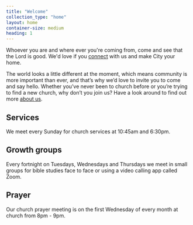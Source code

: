 ```yaml
---
title: "Welcome"
collection_type: "home"
layout: home
container-size: medium
heading: 1
---
```


Whoever you are and where ever you're coming from, come and see that the Lord is good. We'd love if you <a href="/connect/">connect</a> with us and make City your home.

The world looks a little different at the moment, which means community is more important than ever, and that’s why we’d love to invite you to come and say hello. Whether you’ve never been to church before or you’re trying to find a new church, why don’t you join us? Have a look around to find out more <a href="/about/">about us</a>.

<div class="flex-row">
  <div class="flex-small sm-one-third">
    <i class="icon-compass"></i>
    <h2>Services</h2>
    <p>We meet every Sunday for church services at 10:45am and 6:30pm.</p>
  </div>
  <div class="flex-small sm-one-third">
    <i class="icon-life-ring"></i>
    <h2>Growth groups</h2>
    <p>Every fortnight on Tuesdays, Wednesdays and Thursdays we meet in small groups for bible studies face to face or using a video calling app called Zoom.</p>
  </div>
  <div class="flex-small sm-one-third">
    <i class="icon-arrow-circle-up"></i>
    <h2>Prayer</h2>
    <p>Our church prayer meeting is on the first Wednesday of every month at church from 8pm - 9pm.</p>
  </div>
</div>
